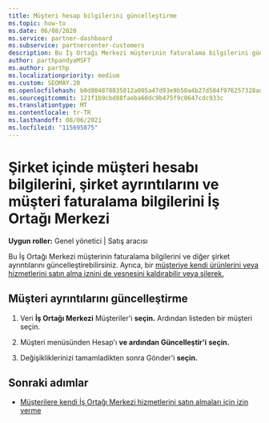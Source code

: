 ```yaml
---
title: Müşteri hesap bilgilerini güncelleştirme
ms.topic: how-to
ms.date: 06/08/2020
ms.service: partner-dashboard
ms.subservice: partnercenter-customers
description: Bu İş Ortağı Merkezi müşterinin faturalama bilgilerini güncelleştirme veya şirket ayrıntılarını güncelleştirme hakkında bilgi edinebilirsiniz.
author: parthpandyaMSFT
ms.author: parthp
ms.localizationpriority: medium
ms.custom: SEOMAY.20
ms.openlocfilehash: b0d804878835012a005a47d93e9b50a4b27d584f976257328ad022c3f5ece116
ms.sourcegitcommit: 121f1b9cbd88faeba60dc9b475f9c0647cdc933c
ms.translationtype: MT
ms.contentlocale: tr-TR
ms.lasthandoff: 08/06/2021
ms.locfileid: "115695875"
---
```

# <a name="update-customer-account-info-company-details-and-customer-billing-information-in-partner-center"></a>Şirket içinde müşteri hesabı bilgilerini, şirket ayrıntılarını ve müşteri faturalama bilgilerini İş Ortağı Merkezi

**Uygun roller:** Genel yönetici | Satış aracısı

Bu İş Ortağı Merkezi müşterinin faturalama bilgilerini ve diğer şirket ayrıntılarını güncelleştirebilirsiniz. Ayrıca, bir [müşteriye kendi ürünlerini veya hizmetlerini satın alma iznini de vesnesini kaldırabilir veya silerek.](give-customers-permission.md)

## <a name="update-customer-details"></a>Müşteri ayrıntılarını güncelleştirme

1. Veri **İş Ortağı Merkezi** Müşteriler'i **seçin.** Ardından listeden bir müşteri seçin.

2. Müşteri menüsünden Hesap'ı **ve ardından Güncelleştir'i** **seçin.**

3. Değişikliklerinizi tamamladikten sonra Gönder'i **seçin.**

## <a name="next-steps"></a>Sonraki adımlar

- [Müşterilere kendi İş Ortağı Merkezi hizmetlerini satın almaları için izin verme](give-customers-permission.md)